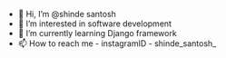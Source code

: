 - 👋 Hi, I’m @shinde santosh
- 👀 I’m interested in software development
- 🌱 I’m currently learning Django framework
- 📫 How to reach me - instagramID - shinde_santosh_
